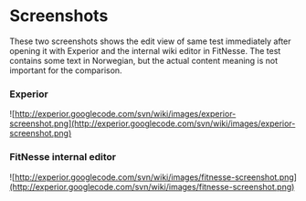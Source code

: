 # Screenshots #

These two screenshots shows the edit view of same test immediately after opening it with Experior and the internal wiki editor in FitNesse. The test contains some text in Norwegian, but the actual content meaning is not important for the comparison.


### Experior ###

![http://experior.googlecode.com/svn/wiki/images/experior-screenshot.png](http://experior.googlecode.com/svn/wiki/images/experior-screenshot.png)

### FitNesse internal editor ###

![http://experior.googlecode.com/svn/wiki/images/fitnesse-screenshot.png](http://experior.googlecode.com/svn/wiki/images/fitnesse-screenshot.png)